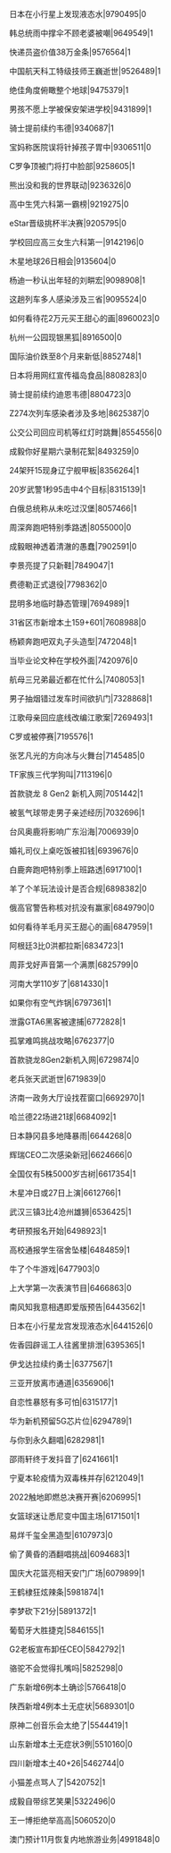 日本在小行星上发现液态水|9790495|0

韩总统雨中撑伞不顾老婆被嘲|9649549|1

快递员盗价值38万金条|9576564|1

中国航天科工特级技师王巍逝世|9526489|1

绝佳角度俯瞰整个地球|9475379|1

男孩不愿上学被保安架进学校|9431899|1

骑士提前续约韦德|9340687|1

宝妈称医院误将针掉孩子胃中|9306511|0

C罗争顶被门将打中脸部|9258605|1

熊出没和我的世界联动|9236326|0

高中生凭六科第一霸榜|9219275|0

eStar晋级挑杯半决赛|9205795|0

学校回应高三女生六科第一|9142196|0

木星地球26日相会|9135604|0

杨迪一秒认出年轻的刘畊宏|9098908|1

这趟列车多人感染涉及三省|9095524|0

如何看待花2万元买王甜心的画|8960023|0

杭州一公园现银黑狐|8916500|0

国际油价跌至8个月来新低|8852748|1

日本将用网红宣传福岛食品|8808283|0

骑士提前续约迪恩韦德|8804723|0

Z274次列车感染者涉及多地|8625387|0

公交公司回应司机等红灯时跳舞|8554556|0

成毅你好星期六录制花絮|8493259|0

24架歼15现身辽宁舰甲板|8356264|1

20岁武警1秒95击中4个目标|8315139|1

白俄总统称从未吃过汉堡|8057466|1

周深奔跑吧特别季路透|8055000|0

成毅眼神透着清澈的愚蠢|7902591|0

李景亮提了只新鞋|7849047|1

费德勒正式退役|7798362|0

昆明多地临时静态管理|7694989|1

31省区市新增本土159+601|7608988|0

杨颖奔跑吧双丸子头造型|7472048|1

当毕业论文种在学校外面|7420976|0

航母三兄弟最近都在忙什么|7408053|1

男子抽烟错过发车时间欲扒门|7328868|1

江歌母亲回应底线改编江歌案|7269493|1

C罗或被停赛|7195576|1

张艺凡光的方向冰与火舞台|7145485|0

TF家族三代学狗叫|7113196|0

首款骁龙 8 Gen2 新机入网|7051442|1

被氢气球带走男子亲述经历|7032696|1

台风奥鹿将影响广东沿海|7006939|0

婚礼司仪上桌吃饭被扣钱|6939676|0

白鹿奔跑吧特别季上班路透|6917100|1

羊了个羊玩法设计是否合规|6898382|0

俄高官警告称核对抗没有赢家|6849790|0

如何看待羊毛月买王甜心的画|6847959|1

阿根廷3比0洪都拉斯|6834723|1

周菲戈好声音第一个满票|6825799|0

河南大学110岁了|6814330|1

如果你有空气炸锅|6797361|1

泄露GTA6黑客被逮捕|6772828|1

孤掌难鸣挑战攻略|6762377|0

首款骁龙8Gen2新机入网|6729874|0

老兵张天武逝世|6719839|0

济南一政务大厅设找茬窗口|6692970|1

哈兰德22场进21球|6684092|1

日本静冈县多地降暴雨|6644268|0

辉瑞CEO二次感染新冠|6624666|0

全国仅有5株5000岁古树|6617354|1

木星冲日或27日上演|6612766|1

武汉三镇3比4沧州雄狮|6536425|1

考研预报名开始|6498923|1

高校通报学生宿舍坠楼|6484859|1

牛了个牛游戏|6477903|0

上大学第一次表演节目|6466863|0

南风知我意相遇即爱版预告|6443562|1

日本在小行星龙宫发现液态水|6441526|0

佐香园辟谣工人往酱里排泄|6395365|1

伊戈达拉续约勇士|6377567|1

三亚开放离市通道|6356906|1

自恋性暴怒有多可怕|6315177|1

华为新机预留5G芯片位|6294789|1

与你到永久翻唱|6282981|1

邵雨轩终于发抖音了|6241661|1

宁夏本轮疫情为双毒株并存|6212049|1

2022触地即燃总决赛开赛|6206995|1

女篮球迷让悉尼变中国主场|6171501|1

易烊千玺全黑造型|6107973|0

偷了黄昏的酒翻唱挑战|6094683|1

国庆大花篮亮相天安门广场|6079899|1

王鹤棣狂炫辣条|5981874|1

李梦砍下21分|5891372|1

葡萄牙大胜捷克|5846155|1

G2老板宣布卸任CEO|5842792|1

骆驼不会觉得扎嘴吗|5825298|0

广东新增6例本土确诊|5766418|0

陕西新增4例本土无症状|5689301|0

原神二创音乐会太绝了|5544419|1

山东新增本土无症状3例|5510160|0

四川新增本土40+26|5462744|0

小猫差点骂人了|5420752|1

成毅自带综艺笑果|5322496|0

王一博拒绝举高高|5060520|0

澳门预计11月恢复内地旅游业务|4991848|0

